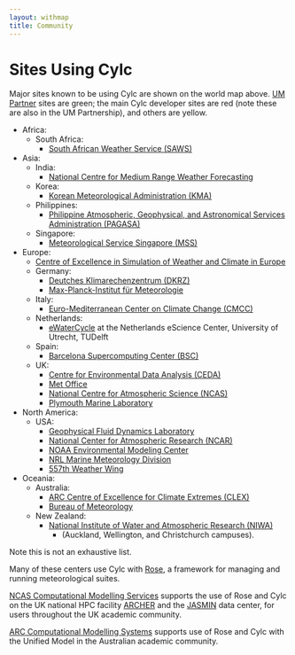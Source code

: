 ```yaml
---
layout: withmap
title: Community
---
```


# Sites Using Cylc

Major sites known to be using Cylc are shown on the world map above. [UM
Partner](https://www.metoffice.gov.uk/research/approach/collaboration/unified-model/partnership)
sites are green; the main Cylc developer sites are red (note these are also
in the UM Partnership), and others are yellow.

* Africa:
  * South Africa:
    * [South African Weather Service (SAWS)](http://www.weathersa.co.za/)
* Asia:
  * India:
    * [National Centre for Medium Range Weather
      Forecasting](http://www.ncmrwf.gov.in/)
  * Korea:
    * [Korean Meteorological Administration (KMA)](http://web.kma.go.kr/)
  * Philippines:
    * [Philippine Atmospheric, Geophysical, and Astronomical Services
       Administration (PAGASA)](http://bagong.pagasa.dost.gov.ph)
  * Singapore:
    * [Meteorological Service Singapore (MSS)](http://www.weather.gov.sg/home/)
* Europe:
  * [Centre of Excellence in Simulation of Weather and Climate in
     Europe](https://verc.enes.org/esiwace/services/sup_cylc)
  * Germany:
    * [Deutches Klimarechenzentrum (DKRZ)](https://www.dkrz.de/)
    * [Max-Planck-Institut f&uuml;r
      Meteorologie](http://www.mpimet.mpg.de/mpimet-startseite/)
  * Italy:
    * [Euro-Mediterranean Center on Climate Change (CMCC)](https://www.cmcc.it)
  * Netherlands:
    * [eWaterCycle](http://forecast.ewatercycle.org/) at the Netherlands
      eScience Center, University of Utrecht, TUDelft
  * Spain:
    * [Barcelona Supercomputing Center (BSC)](https://www.bsc.es)
  * UK:
    * [Centre for Environmental Data Analysis (CEDA)](http://www.ceda.ac.uk)
    * [Met Office](http://www.metoffice.gov.uk)
    * [National Centre for Atmospheric Science (NCAS)](https://www.ncas.ac.uk)
    * [Plymouth Marine Laboratory](https://www.pml.ac.uk/)
* North America:
  * USA:
    * [Geophysical Fluid Dynamics Laboratory](http://www.gfdl.noaa.gov/)
    * [National Center for Atmospheric Research (NCAR)](https://ncar.ucar.edu)
    * [NOAA Environmental Modeling Center](http://www.emc.ncep.noaa.gov/)
    * [NRL Marine Meteorology Division](http://www.nrlmry.navy.mil)
    * [557th Weather Wing](https://www.557weatherwing.af.mil)
* Oceania:
  * Australia:
    * [ARC Centre of Excellence for Climate Extremes
       (CLEX)](https://climateextremes.org.au/)
    * [Bureau of Meteorology](http://www.bom.gov.au/)
  * New Zealand:
    * [National Institute of Water and Atmospheric Research
       (NIWA)](http://www.niwa.co.nz)
       - (Auckland, Wellington, and Christchurch campuses).


Note this is not an exhaustive list.

Many of these centers use Cylc with [Rose](https://github.com/metomi/rose), a
framework for managing and running meteorological suites.

[NCAS Computational Modelling Services](https://www.ncas.ac.uk/en/cms) supports
the use of Rose and Cylc on the UK national HPC facility
[ARCHER](http://www.archer.ac.uk) and the [JASMIN](http://www.jasmin.ac.uk)
data center, for users throughout the UK academic community.

[ARC Computational Modelling Systems](http://climate-cms.unsw.wikispaces.net/)
supports use of Rose and Cylc with the Unified Model in the Australian academic
community.
